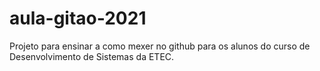 # aula-gitao-2021
Projeto para ensinar a como mexer no github para os alunos do curso de Desenvolvimento de Sistemas da ETEC. 
